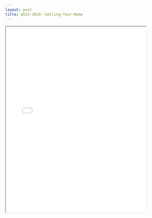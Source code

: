 ```yaml
---
layout: post
title: p523-2024--Selling-Your-Home
---
```


<div class="pdf-container">
<iframe src="/ea/assets/pdfs/p523-2024--Selling-Your-Home.pdf" height="600" width="90%" allowFullScreen="true"></iframe>
</div>

